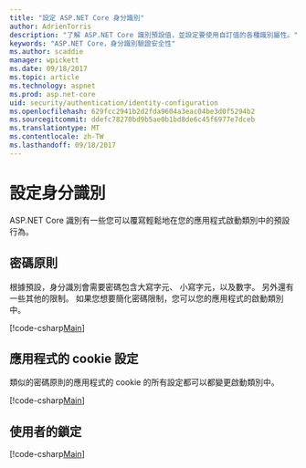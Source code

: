 ```yaml
---
title: "設定 ASP.NET Core 身分識別"
author: AdrienTorris
description: "了解 ASP.NET Core 識別預設值，並設定要使用自訂值的各種識別屬性。"
keywords: "ASP.NET Core，身分識別驗證安全性"
ms.author: scaddie
manager: wpickett
ms.date: 09/18/2017
ms.topic: article
ms.technology: aspnet
ms.prod: asp.net-core
uid: security/authentication/identity-configuration
ms.openlocfilehash: 629fcc2941b2d2fda9604a3eac04be3d0f5294b2
ms.sourcegitcommit: ddefc78270bd9b5ae0b1bd8de6c45f6977e7dceb
ms.translationtype: MT
ms.contentlocale: zh-TW
ms.lasthandoff: 09/18/2017
---
```

# <a name="configure-identity"></a>設定身分識別

ASP.NET Core 識別有一些您可以覆寫輕鬆地在您的應用程式啟動類別中的預設行為。

## <a name="passwords-policy"></a>密碼原則

根據預設，身分識別會需要密碼包含大寫字元、 小寫字元，以及數字。 另外還有一些其他的限制。 如果您想要簡化密碼限制，您可以您的應用程式的啟動類別中。

[!code-csharp[Main](identity/sample/src/ASPET-IdentityDemo-PrimaryKeysConfig/Startup.cs?highlight=2&range=60-65)]

## <a name="applications-cookie-settings"></a>應用程式的 cookie 設定

類似的密碼原則的應用程式的 cookie 的所有設定都可以都變更啟動類別中。

[!code-csharp[Main](identity/sample/src/ASPET-IdentityDemo-PrimaryKeysConfig/Startup.cs?highlight=2&range=72-80)]

## <a name="users-lockout"></a>使用者的鎖定

[!code-csharp[Main](identity/sample/src/ASPET-IdentityDemo-PrimaryKeysConfig/Startup.cs?highlight=2&range=67-70)]
